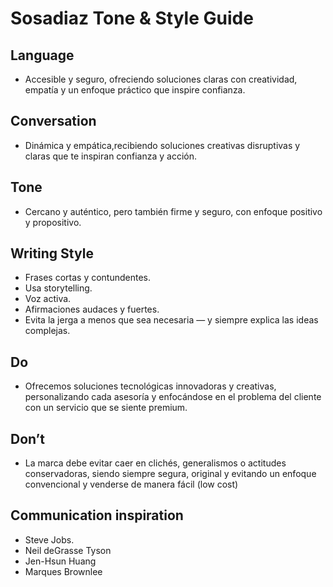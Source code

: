 # Sosadiaz Tone & Style Guide

## Language

- Accesible y seguro, ofreciendo soluciones claras con creatividad, empatía y un enfoque práctico que inspire confianza.

## Conversation

- Dinámica y empática,recibiendo soluciones creativas disruptivas y claras que te inspiran confianza y acción.

## Tone

- Cercano y auténtico, pero también firme y seguro, con enfoque positivo y propositivo.

## Writing Style

- Frases cortas y contundentes.  
- Usa storytelling.  
- Voz activa.  
- Afirmaciones audaces y fuertes.  
- Evita la jerga a menos que sea necesaria — y siempre explica las ideas complejas.

## Do

- Ofrecemos soluciones tecnológicas innovadoras y creativas, personalizando cada asesoría y enfocándose en el problema del cliente con un servicio que se siente premium.

## Don’t

- La marca debe evitar caer en clichés, generalismos o actitudes conservadoras, siendo siempre segura, original y evitando un enfoque convencional y venderse de manera fácil (low cost)

## Communication inspiration

- Steve Jobs.  
- Neil deGrasse Tyson  
-  Jen-Hsun Huang  
-  Marques Brownlee  
  